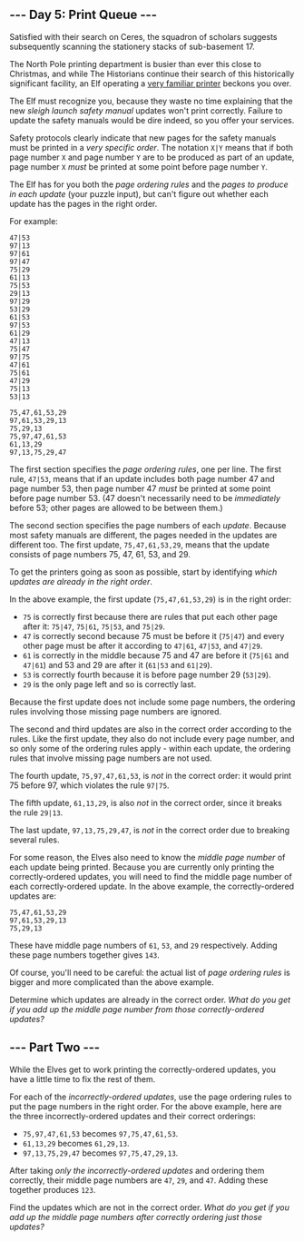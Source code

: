 --- Day 5: Print Queue ---
--------------------------------

Satisfied with their search on Ceres, the squadron of scholars suggests subsequently scanning the stationery stacks of sub-basement 17.


The North Pole printing department is busier than ever this close to Christmas, and while The Historians continue their search of this historically significant facility, an Elf operating a [very familiar printer](/2017/day/1) beckons you over.


The Elf must recognize you, because they waste no time explaining that the new *sleigh launch safety manual* updates won't print correctly. Failure to update the safety manuals would be dire indeed, so you offer your services.


Safety protocols clearly indicate that new pages for the safety manuals must be printed in a *very specific order*. The notation `X|Y` means that if both page number `X` and page number `Y` are to be produced as part of an update, page number `X` *must* be printed at some point before page number `Y`.


The Elf has for you both the *page ordering rules* and the *pages to produce in each update* (your puzzle input), but can't figure out whether each update has the pages in the right order.


For example:



```
47|53
97|13
97|61
97|47
75|29
61|13
75|53
29|13
97|29
53|29
61|53
97|53
61|29
47|13
75|47
97|75
47|61
75|61
47|29
75|13
53|13

75,47,61,53,29
97,61,53,29,13
75,29,13
75,97,47,61,53
61,13,29
97,13,75,29,47

```

The first section specifies the *page ordering rules*, one per line. The first rule, `47|53`, means that if an update includes both page number 47 and page number 53, then page number 47 *must* be printed at some point before page number 53. (47 doesn't necessarily need to be *immediately* before 53; other pages are allowed to be between them.)


The second section specifies the page numbers of each *update*. Because most safety manuals are different, the pages needed in the updates are different too. The first update, `75,47,61,53,29`, means that the update consists of page numbers 75, 47, 61, 53, and 29.


To get the printers going as soon as possible, start by identifying *which updates are already in the right order*.


In the above example, the first update (`75,47,61,53,29`) is in the right order:


* `75` is correctly first because there are rules that put each other page after it: `75|47`, `75|61`, `75|53`, and `75|29`.
* `47` is correctly second because 75 must be before it (`75|47`) and every other page must be after it according to `47|61`, `47|53`, and `47|29`.
* `61` is correctly in the middle because 75 and 47 are before it (`75|61` and `47|61`) and 53 and 29 are after it (`61|53` and `61|29`).
* `53` is correctly fourth because it is before page number 29 (`53|29`).
* `29` is the only page left and so is correctly last.


Because the first update does not include some page numbers, the ordering rules involving those missing page numbers are ignored.


The second and third updates are also in the correct order according to the rules. Like the first update, they also do not include every page number, and so only some of the ordering rules apply - within each update, the ordering rules that involve missing page numbers are not used.


The fourth update, `75,97,47,61,53`, is *not* in the correct order: it would print 75 before 97, which violates the rule `97|75`.


The fifth update, `61,13,29`, is also *not* in the correct order, since it breaks the rule `29|13`.


The last update, `97,13,75,29,47`, is *not* in the correct order due to breaking several rules.


For some reason, the Elves also need to know the *middle page number* of each update being printed. Because you are currently only printing the correctly-ordered updates, you will need to find the middle page number of each correctly-ordered update. In the above example, the correctly-ordered updates are:



```
75,47,61,53,29
97,61,53,29,13
75,29,13

```

These have middle page numbers of `61`, `53`, and `29` respectively. Adding these page numbers together gives `143`.


Of course, you'll need to be careful: the actual list of *page ordering rules* is bigger and more complicated than the above example.


Determine which updates are already in the correct order. *What do you get if you add up the middle page number from those correctly-ordered updates?*



--- Part Two ---
----------------------

While the Elves get to work printing the correctly-ordered updates, you have a little time to fix the rest of them.


For each of the *incorrectly-ordered updates*, use the page ordering rules to put the page numbers in the right order. For the above example, here are the three incorrectly-ordered updates and their correct orderings:


* `75,97,47,61,53` becomes `97,75,47,61,53`.
* `61,13,29` becomes `61,29,13`.
* `97,13,75,29,47` becomes `97,75,47,29,13`.


After taking *only the incorrectly-ordered updates* and ordering them correctly, their middle page numbers are `47`, `29`, and `47`. Adding these together produces `123`.


Find the updates which are not in the correct order. *What do you get if you add up the middle page numbers after correctly ordering just those updates?*


